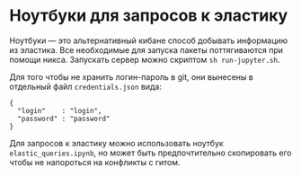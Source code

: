 # Ноутбуки для запросов к эластику

Ноутбуки — это альтернативный кибане способ добывать информацию из эластика.
Все необходимые для запуска пакеты поттягиваются при помощи никса.  Запускать
сервер можно скриптом `sh run-jupyter.sh`.

Для того чтобы не хранить логин-пароль в git, они вынесены в отдельный файл
`credentials.json` вида:

```
{
  "login"    : "login",
  "password" : "password"
}
```

Для запросов к эластику можно использовать ноутбук `elastic_queries.ipynb`, но
может быть предпочтительно скопировать его чтобы не напороться на конфликты с гитом.


